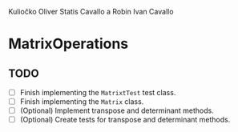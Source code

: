 Kuliočko Oliver Statis Cavallo a Robin Ivan Cavallo

# MatrixOperations
## TODO
- [ ] Finish implementing the `MatrixtTest` test class.
- [ ] Finish implementing the `Matrix` class.
- [ ] (Optional) Implement transpose and determinant methods.
- [ ] (Optional) Create tests for transpose and determinant methods.
